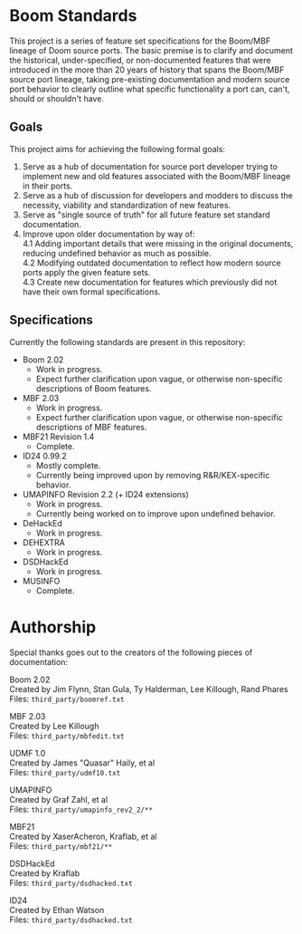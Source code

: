 # Boom Standards

This project is a series of feature set specifications for the Boom/MBF lineage of Doom source ports.
The basic premise is to clarify and document the historical, under-specified, or non-documented features that were introduced in the more than 20 years of history that spans the Boom/MBF source port lineage, taking pre-existing documentation and modern source port behavior to clearly outline what specific functionality a port can, can't, should or shouldn't have.

## Goals

This project aims for achieving the following formal goals:
1. Serve as a hub of documentation for source port developer trying to implement new and old features associated with the Boom/MBF lineage in their ports.
2. Serve as a hub of discussion for developers and modders to discuss the necessity, viability and standardization of new features.
3. Serve as "single source of truth" for all future feature set standard documentation.
4. Improve upon older documentation by way of:  
  4.1 Adding important details that were missing in the original documents, reducing undefined behavior as much as possible.  
  4.2 Modifying outdated documentation to reflect how modern source ports apply the given feature sets.  
  4.3 Create new documentation for features which previously did not have their own formal specifications.  

## Specifications

Currently the following standards are present in this repository:
* Boom 2.02
  - Work in progress.
  - Expect further clarification upon vague, or otherwise non-specific descriptions of Boom features.
* MBF 2.03
  - Work in progress.
  - Expect further clarification upon vague, or otherwise non-specific descriptions of MBF features.
* MBF21 Revision 1.4
  - Complete.
* ID24 0.99.2
  - Mostly complete.
  - Currently being improved upon by removing R&R/KEX-specific behavior.
* UMAPINFO Revision 2.2 (+ ID24 extensions)
  - Work in progress.
  - Currently being worked on to improve upon undefined behavior.
* DeHackEd
  - Work in progress.
* DEHEXTRA
  - Work in progress.
* DSDHackEd
  - Work in progress.
* MUSINFO
  - Complete.


# Authorship

Special thanks goes out to the creators of the following pieces of documentation: 

Boom 2.02  
Created by Jim Flynn, Stan Gula, Ty Halderman, Lee Killough, Rand Phares  
Files: `third_party/boomref.txt`  

MBF 2.03  
Created by Lee Killough  
Files: `third_party/mbfedit.txt`  

UDMF 1.0  
Created by James "Quasar" Haily, et al  
Files: `third_party/udmf10.txt`  

UMAPINFO  
Created by Graf Zahl, et al  
Files: `third_party/umapinfo_rev2_2/**`  

MBF21  
Created by XaserAcheron, Kraflab, et al  
Files: `third_party/mbf21/**`  

DSDHackEd  
Created by Kraflab  
Files: `third_party/dsdhacked.txt`  

ID24  
Created by Ethan Watson  
Files: `third_party/dsdhacked.txt`  
